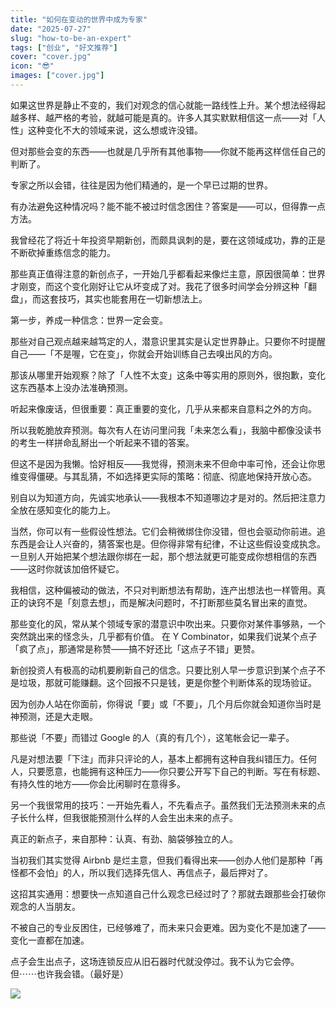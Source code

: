```yaml
---
title: "如何在变动的世界中成为专家"
date: "2025-07-27"
slug: "how-to-be-an-expert"
tags: ["创业", "好文推荐"]
cover: "cover.jpg"
icon: "😎"
images: ["cover.jpg"]
---
```

如果这世界是静止不变的，我们对观念的信心就能一路线性上升。某个想法经得起越多样、越严格的考验，就越可能是真的。许多人其实默默相信这一点——对「人性」这种变化不大的领域来说，这么想或许没错。



但对那些会变的东西——也就是几乎所有其他事物——你就不能再这样信任自己的判断了。



专家之所以会错，往往是因为他们精通的，是一个早已过期的世界。



有办法避免这种情况吗？能不能不被过时信念困住？答案是——可以，但得靠一点方法。



我曾经花了将近十年投资早期新创，而颇具讽刺的是，要在这领域成功，靠的正是不断砍掉重练信念的能力。



那些真正值得注意的新创点子，一开始几乎都看起来像烂主意，原因很简单：世界才刚变，而这个变化刚好让它从坏变成了对。我花了很多时间学会分辨这种「翻盘」，而这套技巧，其实也能套用在一切新想法上。



第一步，养成一种信念：世界一定会变。



那些对自己观点越来越笃定的人，潜意识里其实是认定世界静止。只要你不时提醒自己——「不是喔，它在变」，你就会开始训练自己去嗅出风的方向。



那该从哪里开始观察？除了「人性不太变」这条中等实用的原则外，很抱歉，变化这东西基本上没办法准确预测。



听起来像废话，但很重要：真正重要的变化，几乎从来都来自意料之外的方向。



所以我乾脆放弃预测。每次有人在访问里问我「未来怎么看」，我脑中都像没读书的考生一样拼命乱掰出一个听起来不错的答案。



但这不是因为我懒。恰好相反——我觉得，预测未来不但命中率可怜，还会让你思维变得僵硬。与其乱猜，不如选择更实际的策略：彻底、彻底地保持开放心态。



别自以为知道方向，先诚实地承认——我根本不知道哪边才是对的。然后把注意力全放在感知变化的能力上。



当然，你可以有一些假设性想法。它们会稍微绑住你没错，但也会驱动你前进。追东西是会让人兴奋的，猜答案也是。但你得非常有纪律，不让这些假设变成执念。
一旦别人开始把某个想法跟你绑在一起，那个想法就更可能变成你想相信的东西——这时你就该加倍怀疑它。



我相信，这种偏被动的做法，不只对判断想法有帮助，连产出想法也一样管用。真正的诀窍不是「刻意去想」，而是解决问题时，不打断那些莫名冒出来的直觉。



那些变化的风，常从某个领域专家的潜意识中吹出来。只要你对某件事够熟，一个突然跳出来的怪念头，几乎都有价值。
在 Y Combinator，如果我们说某个点子「疯了点」，那通常是称赞——搞不好还比「这点子不错」更赞。



新创投资人有极高的动机要刷新自己的信念。只要比别人早一步意识到某个点子不是垃圾，那就可能赚翻。这个回报不只是钱，更是你整个判断体系的现场验证。



因为创办人站在你面前，你得说「要」或「不要」，几个月后你就会知道你当时是神预测，还是大走眼。



那些说「不要」而错过 Google 的人（真的有几个），这笔帐会记一辈子。



凡是对想法要「下注」而非只评论的人，基本上都拥有这种自我纠错压力。任何人，只要愿意，也能拥有这种压力——你只要公开写下自己的判断。写在有标题、有持久性的地方——你会比闲聊时在意得多。



另一个我很常用的技巧：一开始先看人，不先看点子。虽然我们无法预测未来的点子长什么样，但我很能预测什么样的人会生出未来的点子。



真正的新点子，来自那种：认真、有劲、脑袋够独立的人。



当初我们其实觉得 Airbnb 是烂主意，但我们看得出来——创办人他们是那种「再怪都不会怕」的人，所以我们选择先信人、再信点子，最后押对了。



这招其实通用：想要快一点知道自己什么观念已经过时了？那就去跟那些会打破你观念的人当朋友。



不被自己的专业反困住，已经够难了，而未来只会更难。因为变化不是加速了——变化一直都在加速。



点子会生出点子，这场连锁反应从旧石器时代就没停过。我不认为它会停。
但⋯⋯也许我会错。（最好是）




![](https://prod-files-secure.s3.us-west-2.amazonaws.com/112d0858-5090-4d34-a606-b75eb8d65fd2/46476355-9cf3-4e99-9b7a-3531bc426380/1000202064.png?X-Amz-Algorithm=AWS4-HMAC-SHA256&X-Amz-Content-Sha256=UNSIGNED-PAYLOAD&X-Amz-Credential=ASIAZI2LB466QZGGYOWY%2F20250829%2Fus-west-2%2Fs3%2Faws4_request&X-Amz-Date=20250829T041601Z&X-Amz-Expires=3600&X-Amz-Security-Token=IQoJb3JpZ2luX2VjEFwaCXVzLXdlc3QtMiJGMEQCIB5hXVzLfyjG0armIpDT0AJIbr3SoQBPw3CfplP286akAiA1M88Dvhds%2FEQ4f2TDW2Q10iWz2uFtlLxNMJ8yE70aTyqIBAi1%2F%2F%2F%2F%2F%2F%2F%2F%2F%2F8BEAAaDDYzNzQyMzE4MzgwNSIMH54R6uzXm7f4uNZrKtwDsE%2F8kzKCyKvGcU%2FeidOWdMfp0FxTMoGWtM0IRfE3p2kFh4ByaUVK7UzVwDEBmF8I8CKgPxTzxwD6umx3%2F9q2w93c4nLLcfi3WWhHzd2WJgkz1t6%2BLlO%2BP9cCIZaQx3zK%2BwoZ6BsMhSlpiyFzSxjqww17MgNA9CjetWqmYwwaFG39S3BdSR1%2FuVVPvK5BDujyM16aWR64FZUbVBSAOK%2BKIJNfgVUbS9F9nOjcuGwNET9k4r5clAaatpRhO3bMKxHrE2K6yclp6VvnZobsSpE5Jwu6zUKHUoWMWDTSQDmSyXZ%2FJw0rsKKhEK7dPCE4EUrwm65mABwr864q4LBZisKpam8eLIlTWoKloNvwYo59dSKsuDlv1lj9FBhRiaY1pBN8p1Il4VALp5CllpIGxu8%2FDBxjulBqg%2F%2BbOYfEgstKkFbmWFuOzitKowPH8Jf0oHDvxcUujYIbpMWdty9KoW7QlL%2FJNw3Rj%2FZaWc9zgHR2kdv87gIBkKK9z2wdVfGnHD34zvxK01hX4RwKO1sB8U%2FOcIJMQChHg2Orh81sicqVaKemwxni3w16umOUfAv%2F0pfKkHxs39iUNgzL65gNKvOrrNND3DpP2IeHQ4g%2FAqvqbCzU1m3uOfBWdsPzhdwwk8PExQY6pgGmtCRCjuJgtfd38VQ8fzJnh889Q75gQhwGekTPYcbka2pAVL0IHosBrSonb%2FXg8NkAKFt0orznaCttfqdmIjfUbxhnxirWzWwbYwgq5XHyy3CY3sxSUYl4jIIxNgb2eD807GHLsebE2f3d44FhzpMsDoBE9H9qjzkOVjFFl1JFNHZWu4YLzsS992WDTH28Q4t0U9KZMQMQnp2prS%2FJZgHzhWQzW8J9&X-Amz-Signature=8df56d7deb0601a59db388240fc324b0b884e5a6b0f309e12491c2056634cb49&X-Amz-SignedHeaders=host&x-amz-checksum-mode=ENABLED&x-id=GetObject)

